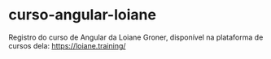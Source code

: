 # curso-angular-loiane
Registro do curso de Angular da Loiane Groner, disponível na plataforma de cursos dela: https://loiane.training/
